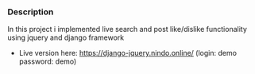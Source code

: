 ### Description
In this project i implemented live search and post like/dislike functionality using jquery and django framework
- Live version here: https://django-jquery.nindo.online/ (login: demo password: demo)
